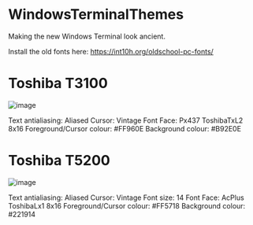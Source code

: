 # WindowsTerminalThemes

Making the new Windows Terminal look ancient.

Install the old fonts here:
https://int10h.org/oldschool-pc-fonts/

<h1>Toshiba T3100</h1>

![image](https://user-images.githubusercontent.com/38451588/120908505-581f7d80-c6ae-11eb-8d31-31e0d814b7c0.png)

Text antialiasing: Aliased
Cursor: Vintage
Font Face: Px437 ToshibaTxL2 8x16
Foreground/Cursor colour: #FF960E
Background colour: #B92E0E


<h1>Toshiba T5200</h1>

![image](https://user-images.githubusercontent.com/38451588/120908149-d9751100-c6aa-11eb-8163-cd8679595b4e.png)

Text antialiasing: Aliased
Cursor: Vintage
Font size: 14
Font Face: AcPlus ToshibaLx1 8x16
Foreground/Cursor colour: #FF5718
Background colour: #221914
